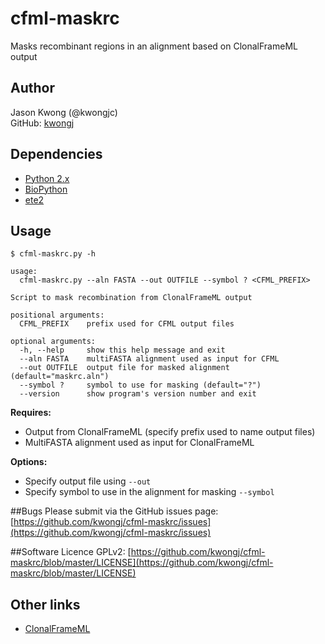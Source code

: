 # cfml-maskrc
Masks recombinant regions in an alignment based on ClonalFrameML output

## Author
Jason Kwong (@kwongjc)  
GitHub: [kwongj](https://github.com/kwongj)  

## Dependencies
* [Python 2.x](https://www.python.org/downloads/)
* [BioPython](http://biopython.org/wiki/Main_Page)
* [ete2](http://etetoolkit.org/)

## Usage
`$ cfml-maskrc.py -h`  
```
usage: 
  cfml-maskrc.py --aln FASTA --out OUTFILE --symbol ? <CFML_PREFIX>

Script to mask recombination from ClonalFrameML output

positional arguments:
  CFML_PREFIX    prefix used for CFML output files

optional arguments:
  -h, --help     show this help message and exit
  --aln FASTA    multiFASTA alignment used as input for CFML
  --out OUTFILE  output file for masked alignment (default="maskrc.aln")
  --symbol ?     symbol to use for masking (default="?")
  --version      show program's version number and exit
```

**Requires:**
* Output from ClonalFrameML (specify prefix used to name output files)
* MultiFASTA alignment used as input for ClonalFrameML

**Options:**
* Specify output file using `--out`
* Specify symbol to use in the alignment for masking `--symbol`

##Bugs
Please submit via the GitHub issues page: [https://github.com/kwongj/cfml-maskrc/issues](https://github.com/kwongj/cfml-maskrc/issues)  

##Software Licence
GPLv2: [https://github.com/kwongj/cfml-maskrc/blob/master/LICENSE](https://github.com/kwongj/cfml-maskrc/blob/master/LICENSE)

## Other links
* [ClonalFrameML](https://github.com/xavierdidelot/clonalframeml)
